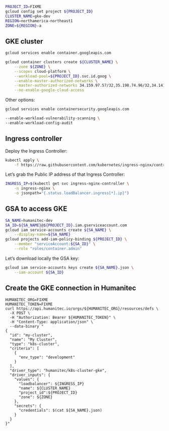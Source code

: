 ```bash
PROJECT_ID=FIXME
gcloud config set project ${PROJECT_ID}
CLUSTER_NAME=gke-dev
REGION=northamerica-northeast1
ZONE=${REGION}-a
```



## GKE cluster
```bash
gcloud services enable container.googleapis.com

gcloud container clusters create ${CLUSTER_NAME} \
    --zone ${ZONE} \
    --scopes cloud-platform \
    --workload-pool=${PROJECT_ID}.svc.id.goog \
    --enable-master-authorized-networks \
    --master-authorized-networks 34.159.97.57/32,35.198.74.96/32,34.141.77.162/32,34.89.188.214/32,34.159.140.35/32,34.89.165.141/32 \
    --no-enable-google-cloud-access
```

Other options:
```bash
gcloud services enable containersecurity.googleapis.com

--enable-workload-vulnerability-scanning \
--enable-workload-config-audit
```

## Ingress controller

Deploy the Ingress Controller:
```bash
kubectl apply \
    -f https://raw.githubusercontent.com/kubernetes/ingress-nginx/controller-v1.7.0/deploy/static/provider/cloud/deploy.yaml
```

Let’s grab the Public IP address of that Ingress Controller:
```bash
INGRESS_IP=$(kubectl get svc ingress-nginx-controller \
    -n ingress-nginx \
    -o jsonpath="{.status.loadBalancer.ingress[*].ip}")
```

## GSA to access GKE

```bash
SA_NAME=humanitec-dev
SA_ID=${SA_NAME}@${PROJECT_ID}.iam.gserviceaccount.com
gcloud iam service-accounts create ${SA_NAME} \
	--display-name=${SA_NAME}
gcloud projects add-iam-policy-binding ${PROJECT_ID} \
	--member "serviceAccount:${SA_ID}" \
	--role "roles/container.admin"
```

Let’s download locally the GSA key:
```bash
gcloud iam service-accounts keys create ${SA_NAME}.json \
    --iam-account ${SA_ID}
```

## Create the GKE connection in Humanitec

```
HUMANITEC_ORG=FIXME
HUMANITEC_TOKEN=FIXME
curl https://api.humanitec.io/orgs/${HUMANITEC_ORG}/resources/defs \
  -X POST \
  -H "Authorization: Bearer ${HUMANITEC_TOKEN}" \
  -H "Content-Type: application/json" \
  --data-binary "
{
  "id": "my-cluster",
  "name": "My Cluster",
  "type": "k8s-cluster",
  "criteria": [
    {
      "env_type": "development"
    }
  ],
  "driver_type": "humanitec/k8s-cluster-gke",
  "driver_inputs": {
    "values": {
      "loadbalancer": ${INGRESS_IP}
      "name": ${CLUSTER_NAME}
      "project_id":${PROJECT_ID}
      "zone": ${ZONE}
    },
    "secrets": {
      "credentials": $(cat ${SA_NAME}.json)
    }
  }
}"
```
